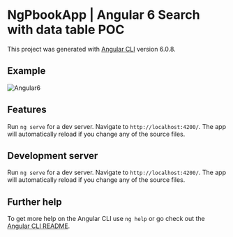 # NgPbookApp | Angular 6 Search with data table POC

This project was generated with [Angular CLI](https://github.com/angular/angular-cli) version 6.0.8.


## Example
![Angular6](https://image.ibb.co/hR8BBU/Tj_CVMoaqt_S.gif)

## Features

Run `ng serve` for a dev server. Navigate to `http://localhost:4200/`. The app will automatically reload if you change any of the source files.

## Development server

Run `ng serve` for a dev server. Navigate to `http://localhost:4200/`. The app will automatically reload if you change any of the source files.

 

## Further help

To get more help on the Angular CLI use `ng help` or go check out the [Angular CLI README](https://github.com/angular/angular-cli/blob/master/README.md).

